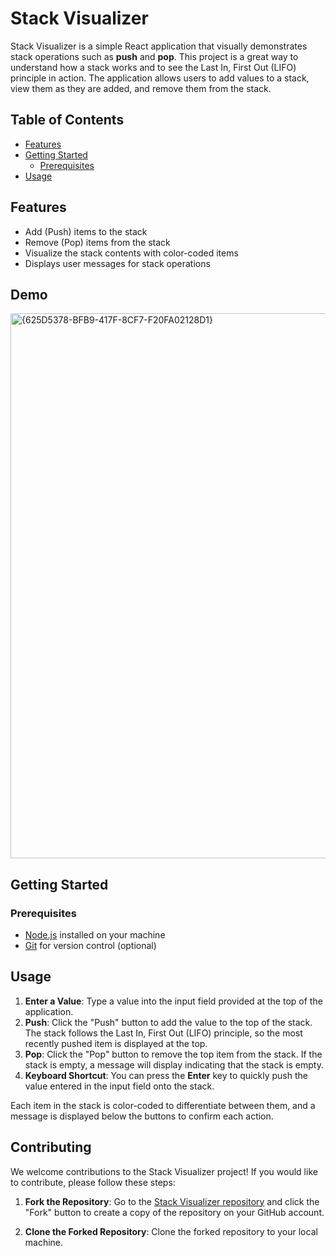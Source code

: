 # Stack Visualizer

Stack Visualizer is a simple React application that visually demonstrates stack operations such as **push** and **pop**. This project is a great way to understand how a stack works and to see the Last In, First Out (LIFO) principle in action. The application allows users to add values to a stack, view them as they are added, and remove them from the stack.

## Table of Contents
- [Features](#features)
- [Getting Started](#getting-started)
  - [Prerequisites](#prerequisites)
- [Usage](#usage)



## Features
- Add (Push) items to the stack
- Remove (Pop) items from the stack
- Visualize the stack contents with color-coded items
- Displays user messages for stack operations

## Demo
<img width="872" alt="{625D5378-BFB9-417F-8CF7-F20FA02128D1}" src="https://github.com/user-attachments/assets/15e3a57e-0007-42d2-8996-8b21d481722b">

## Getting Started

### Prerequisites
- [Node.js](https://nodejs.org/) installed on your machine
- [Git](https://git-scm.com/) for version control (optional)

## Usage
1. **Enter a Value**: Type a value into the input field provided at the top of the application.
2. **Push**: Click the "Push" button to add the value to the top of the stack. The stack follows the Last In, First Out (LIFO) principle, so the most recently pushed item is displayed at the top.
3. **Pop**: Click the "Pop" button to remove the top item from the stack. If the stack is empty, a message will display indicating that the stack is empty.
4. **Keyboard Shortcut**: You can press the **Enter** key to quickly push the value entered in the input field onto the stack.

Each item in the stack is color-coded to differentiate between them, and a message is displayed below the buttons to confirm each action.

## Contributing
We welcome contributions to the Stack Visualizer project! If you would like to contribute, please follow these steps:

1. **Fork the Repository**: Go to the [Stack Visualizer repository](https://github.com/Balaji91221/stack-visualizer) and click the "Fork" button to create a copy of the repository on your GitHub account.

2. **Clone the Forked Repository**: Clone the forked repository to your local machine.



